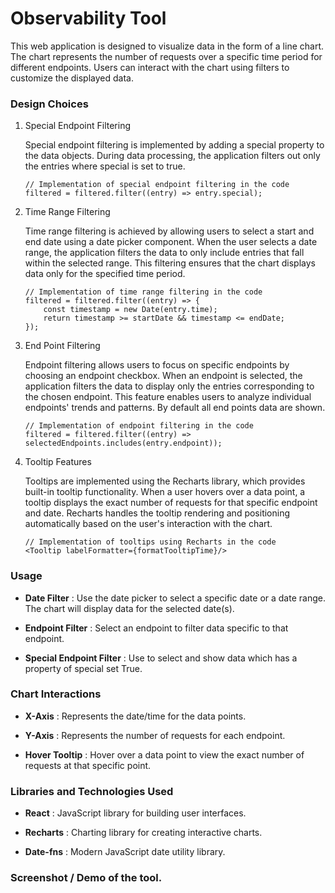 # Observability Tool

This web application is designed to visualize data in the form of a line chart. The chart represents the number of requests over a specific time period for different endpoints. Users can interact with the chart using filters to customize the displayed data.

### Design Choices

1. Special Endpoint Filtering

    Special endpoint filtering is implemented by adding a special property to the data objects. During data processing, the application filters out only the entries where special is set to true.

    ```
    // Implementation of special endpoint filtering in the code
    filtered = filtered.filter((entry) => entry.special);
    ```

2. Time Range Filtering

    Time range filtering is achieved by allowing users to select a start and end date using a date picker component. When the user selects a date range, the application filters the data to only include entries that fall within the selected range. This filtering ensures that the chart displays data only for the specified time period.

    ```
    // Implementation of time range filtering in the code
    filtered = filtered.filter((entry) => {
        const timestamp = new Date(entry.time);
        return timestamp >= startDate && timestamp <= endDate;
    });
    ```

3. End Point Filtering

    Endpoint filtering allows users to focus on specific endpoints by choosing an endpoint checkbox. When an endpoint is selected, the application filters the data to display only the entries corresponding to the chosen endpoint. This feature enables users to analyze individual endpoints' trends and patterns. By default all end points data are shown.

    ```
    // Implementation of endpoint filtering in the code
    filtered = filtered.filter((entry) => selectedEndpoints.includes(entry.endpoint));
    ```

4. Tooltip Features

    Tooltips are implemented using the Recharts library, which provides built-in tooltip functionality. When a user hovers over a data point, a tooltip displays the exact number of requests for that specific endpoint and date. Recharts handles the tooltip rendering and positioning automatically based on the user's interaction with the chart.

    ```
    // Implementation of tooltips using Recharts in the code
    <Tooltip labelFormatter={formatTooltipTime}/>
    ```

### Usage

* **Date Filter** : Use the date picker to select a specific date or a date range. The chart will display data for the selected date(s).

* **Endpoint Filter** : Select an endpoint to filter data specific to that endpoint.

* **Special Endpoint Filter** : Use to select and show data which has a property of special set True.

### Chart Interactions

* **X-Axis** : Represents the date/time for the data points.

* **Y-Axis** : Represents the number of requests for each endpoint.

* **Hover Tooltip** : Hover over a data point to view the exact number of requests at that specific point.

### Libraries and Technologies Used

* **React** : JavaScript library for building user interfaces.

* **Recharts** : Charting library for creating interactive charts.

* **Date-fns** : Modern JavaScript date utility library.

### Screenshot / Demo of the tool.